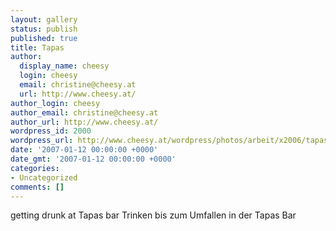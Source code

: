 ```yaml
---
layout: gallery
status: publish
published: true
title: Tapas
author:
  display_name: cheesy
  login: cheesy
  email: christine@cheesy.at
  url: http://www.cheesy.at/
author_login: cheesy
author_email: christine@cheesy.at
author_url: http://www.cheesy.at/
wordpress_id: 2000
wordpress_url: http://www.cheesy.at/wordpress/photos/arbeit/x2006/tapas/
date: '2007-01-12 00:00:00 +0000'
date_gmt: '2007-01-12 00:00:00 +0000'
categories:
- Uncategorized
comments: []
---
```

<!--:de-->getting drunk at Tapas bar
<!--:--><!--:en-->Trinken bis zum Umfallen in der Tapas Bar
<!--:-->
